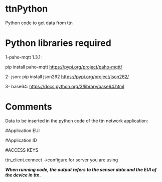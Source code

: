 # ttnPython
 Python code to get data from ttn
 
Python libraries required
=====================================================

1-paho-mqtt 1.3.1:

 pip install paho-mqtt 
 https://pypi.org/project/paho-mqtt/

2- json:
 pip install json262 
 https://pypi.org/project/json262/
 
3- base64:
 https://docs.python.org/3/library/base64.html

Comments
========

Data to be inserted in the python code of the ttn network application:

#Application EUI

#Application ID

#ACCESS KEYS

ttn_client.connect ->configure for server you are using

***When running code, the output refers to the sensor data and the EUI of the device in ttn.***


